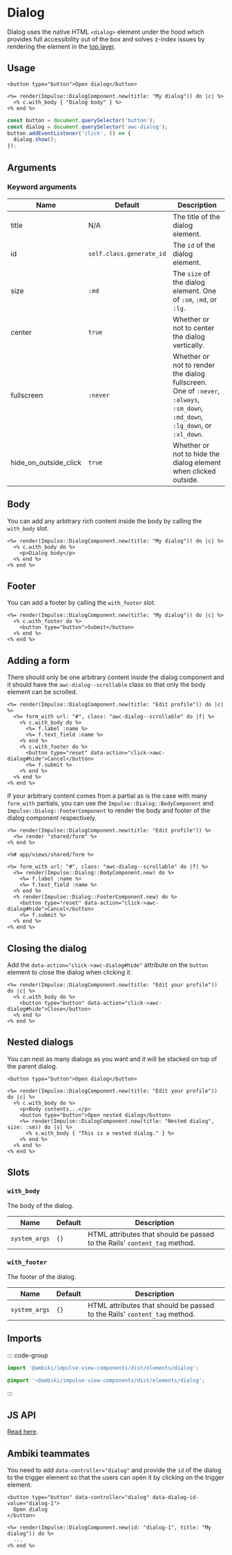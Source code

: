 # Dialog

Dialog uses the native HTML `<dialog>` element under the hood which provides full accessibility out of the box and
solves z-index issues by rendering the element in the [top layer](https://developer.mozilla.org/en-US/docs/Glossary/Top_layer).

## Usage

```erb
<button type="button">Open dialog</button>

<%= render(Impulse::DialogComponent.new(title: "My dialog")) do |c| %>
  <% c.with_body { "Dialog body" } %>
<% end %>
```

```js
const button = document.querySelector('button');
const dialog = document.querySelector('awc-dialog');
button.addEventListener('click', () => {
  dialog.show();
});
```

## Arguments

### Keyword arguments

| Name                  | Default                  | Description                                                                                                                    |
| ------                | ---------                | -------------                                                                                                                  |
| title                 | N/A                      | The title of the dialog element.                                                                                               |
| id                    | `self.class.generate_id` | The `id` of the dialog element.                                                                                                |
| size                  | `:md`                    | The `size` of the dialog element. One of `:sm`, `:md`, or `:lg`.                                                               |
| center                | `true`                   | Whether or not to center the dialog vertically.                                                                                |
| fullscreen            | `:never`                 | Whether or not to render the dialog fullscreen. One of `:never`, `:always`, `:sm_down`, `:md_down`, `:lg_down`, or `:xl_down`. |
| hide_on_outside_click | `true`                   | Whether or not to hide the dialog element when clicked outside.                                                                |

## Body

You can add any arbitrary rich content inside the body by calling the `with_body` slot.

```erb{2}
<%= render(Impulse::DialogComponent.new(title: "My dialog")) do |c| %>
  <% c.with_body do %>
    <p>Dialog body</p>
  <% end %>
<% end %>
```

## Footer

You can add a footer by calling the `with_footer` slot.

```erb{2}
<%= render(Impulse::DialogComponent.new(title: "My dialog")) do |c| %>
  <% c.with_footer do %>
    <button type="button">Submit</button>
  <% end %>
<% end %>
```

## Adding a form

There should only be one arbitrary content inside the dialog component and it should have the `awc-dialog--scrollable`
class so that only the body element can be scrolled.

```erb{2-13}
<%= render(Impulse::DialogComponent.new(title: "Edit profile")) do |c| %>
  <%= form_with url: "#", class: "awc-dialog--scrollable" do |f| %>
    <% c.with_body do %>
      <%= f.label :name %>
      <%= f.text_field :name %>
    <% end %>
    <% c.with_footer do %>
      <button type="reset" data-action="click->awc-dialog#hide">Cancel</button>
      <%= f.submit %>
    <% end %>
  <% end %>
<% end %>
```

If your arbitrary content comes from a partial as is the case with many `form_with` partials, you can use the
`Impulse::Dialog::BodyComponent` and `Impulse::Dialog::FooterComponent` to render the body and footer of the dialog
component respectively.

```erb{2}
<%= render(Impulse::DialogComponent.new(title: "Edit profile")) %>
  <%= render "shared/form" %>
<% end %>
```

```erb{4,8}
<%# app/views/shared/form %>

<%= form_with url: "#", class: "awc-dialog--scrollable" do |f| %>
  <%= render(Impulse::Dialog::BodyComponent.new) do %>
    <%= f.label :name %>
    <%= f.text_field :name %>
  <% end %>
  <% render(Impulse::Dialog::FooterComponent.new) do %>
    <button type="reset" data-action="click->awc-dialog#hide">Cancel</button>
    <%= f.submit %>
  <% end %>
<% end %>
```

## Closing the dialog

Add the `data-action="click->awc-dialog#hide"` attribute on the `button` element to close the dialog when clicking it.

```erb{3}
<%= render(Impulse::DialogComponent.new(title: "Edit your profile")) do |c| %>
  <% c.with_body do %>
    <button type="button" data-action="click->awc-dialog#hide">Close</button>
  <% end %>
<% end %>
```

## Nested dialogs

You can nest as many dialogs as you want and it will be stacked on top of the parent dialog.

```erb{7-9}
<button type="button">Open dialog</button>

<%= render(Impulse::DialogComponent.new(title: "Edit your profile")) do |c| %>
  <% c.with_body do %>
    <p>Body contents...</p>
    <button type="button">Open nested dialog</button>
    <%= render(Impulse::DialogComponent.new(title: "Nested dialog", size: :sm)) do |s| %>
      <% s.with_body { "This is a nested dialog." } %>
    <% end %>
  <% end %>
<% end %>
```

## Slots

### `with_body`

The body of the dialog.

| Name          | Default   | Description                                                               |
| ------        | --------- | -------------                                                             |
| `system_args` | `{}`      | HTML attributes that should be passed to the Rails' `content_tag` method. |

### `with_footer`

The footer of the dialog.

| Name          | Default   | Description                                                               |
| ------        | --------- | -------------                                                             |
| `system_args` | `{}`      | HTML attributes that should be passed to the Rails' `content_tag` method. |

## Imports

::: code-group
```js
import '@ambiki/impulse-view-components/dist/elements/dialog';
```

```scss
@import '~@ambiki/impulse-view-components/dist/elements/dialog';
```
:::

## JS API
[Read here](../js-api/dialog.md).

## Ambiki teammates

You need to add `data-controller="dialog"` and provide the `id` of the dialog to the trigger element so that the users
can open it by clicking on the trigger element.

```erb{1,5}
<button type="button" data-controller="dialog" data-dialog-id-value="dialog-1">
  Open dialog
</button>

<%= render(Impulse::DialogComponent.new(id: "dialog-1", title: "My dialog")) do %>
  ...
<% end %>
```
